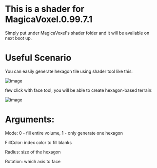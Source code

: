 # **This is a shader for MagicaVoxel.0.99.7.1**

Simply put under MagicaVoxel's shader folder and it will be available on next boot up.

# **Useful Scenario**

You can easily generate hexagon tile using shader tool like this:

![image](https://github.com/KidsReturn/MagicaVoxelShader/assets/41110770/633b5d46-eea7-4e50-8bda-6ac2b4580aeb)

few click with face tool, you will be able to create hexagon-based terrain:

![image](https://github.com/KidsReturn/MagicaVoxelShader/assets/41110770/4dcd5e8e-c541-4c3e-af35-6b445036aa18)

# **Arguments:**

  Mode: 0 - fill entire volume, 1 - only generate one hexagon
	
  FillColor: index color to fill blanks
	
  Radius: size of the hexagon
	
  Rotation: which axis to face
